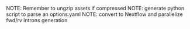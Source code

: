 NOTE: Remember to ungzip assets if compressed
NOTE: generate python script to parse an options.yaml
NOTE: convert to Nextflow and parallelize fwd/rv introns generation


